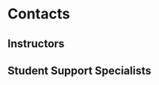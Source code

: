 # Contacts

## Instructors

<ContactCard 
  name="Adesh Shah"
  title="Professor"
  img-url="/mad9145-w19/HeadshotPlaceholder.png"
  bio="Principal Investigator in the Data Analytics Centre and Part-time Professor at Algonquin College."
  :details="[
      { label: 'email', value: 'shaha@algonquincollege.com' }, 
      { label: 'github', value: 'shah0150' }, 
      { label: 'phone', value: '(613) 727-4723 x 2970' }, 
      { label: 'office', value: 'C270' }
    ]"
/>

<ContactCard 
  name="Su Cheng Lee"
  title="Professor"
  img-url="/mad9145-w19/HeadshotPlaceholder.png"
  bio="UX and UI Instructor in the Mobile Application Design & Development Program at Algonquin College."
  :details="[
      { label: 'email', value: 'lees1@algonquincollege.com' }, 
      { label: 'github', value: 'lees1' }
    ]"
/>


## Student Support Specialists

<ContactCard 
  name="Deborah Buck"
  title="Student Success Specialist"
  img-url="/mad9145-w19/HeadshotPlaceholder.png"
  bio=""
  :details="[
      { label: 'email', value: 'buckd@algonquincollege.com' }, 
      { label: 'phone', value: '(613) 727-4723 x5503‬' }, 
      { label: 'office', value: 'N219' }
    ]"
/>

<ContactCard 
  name="Jody White"
  title="Student Success Specialist"
  img-url="/mad9145-w19/HeadshotPlaceholder.png"
  bio=""
  :details="[
      { label: 'email', value: 'whitej@algonquincollege.com' }, 
      { label: 'phone', value: '(613) 727-4723 x‬2188' }, 
      { label: 'office', value: 'T111a' }
    ]"
/>
